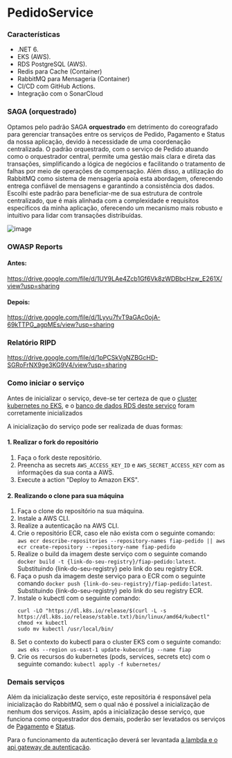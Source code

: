 # PedidoService

### Características

- .NET 6.
- EKS  (AWS).
- RDS PostgreSQL (AWS).
- Redis para Cache (Container)
- RabbitMQ para Mensageria (Container)
- CI/CD com GitHub Actions.
- Integração com o SonarCloud

### SAGA (orquestrado)

Optamos pelo padrão SAGA **orquestrado** em detrimento do coreografado para gerenciar transações entre os serviços de Pedido, Pagamento e Status da nossa aplicação, devido à necessidade de uma coordenação centralizada. O padrão orquestrado, com o serviço de Pedido atuando como o orquestrador central, permite uma gestão mais clara e direta das transações, simplificando a lógica de negócios e facilitando o tratamento de falhas por meio de operações de compensação. Além disso, a utilização do RabbitMQ como sistema de mensageria apoia esta abordagem, oferecendo entrega confiável de mensagens e garantindo a consistência dos dados. Escolhi este padrão para beneficiar-me de sua estrutura de controle centralizado, que é mais alinhada com a complexidade e requisitos específicos da minha aplicação, oferecendo um mecanismo mais robusto e intuitivo para lidar com transações distribuídas.

![image](https://github.com/negospo/TCF5-PedidoService/assets/39103031/f60e8629-d332-4982-adb1-df2b3be8578f)

### OWASP Reports

#### Antes:
https://drive.google.com/file/d/1UY9LAe4Zcb1Gf6Vk8zWDBbcHzw_E261X/view?usp=sharing
#### Depois:
https://drive.google.com/file/d/1Lyvu7fvT9aGAc0ojA-69kTTPG_agpMEs/view?usp=sharing

### Relatório RIPD
https://drive.google.com/file/d/1pPCSkVgNZBGcHD-SGRoFrNX9ge3KG9V4/view?usp=sharing

### Como iniciar o serviço 

Antes de inicializar o serviço, deve-se ter certeza de que o [cluster kubernetes no EKS](https://github.com/mvcosta/FIAPTerraformEKS), e o [banco de dados RDS deste serviço](https://github.com/mvcosta/FIAPTerraformRDSPedido) foram corretamente inicializados

A inicialização do serviço pode ser realizada de duas formas:

#### 1. Realizar o fork do repositório

1. Faça o fork deste repositório.
2. Preencha as secrets `AWS_ACCESS_KEY_ID` e `AWS_SECRET_ACCESS_KEY` com as informações da sua conta a AWS.
3. Execute a action "Deploy to Amazon EKS".

#### 2. Realizando o clone para sua máquina
1. Faça o clone do repositório na sua máquina.
2. Instale a AWS CLI.
3. Realize a autenticação na AWS CLI.
4. Crie o repositório ECR, caso ele não exista com o seguinte comando: `aws ecr describe-repositories --repository-names fiap-pedido || aws ecr create-repository --repository-name fiap-pedido`
5. Realize o build da imagem deste serviço com o seguinte comando `docker build -t {link-do-seu-registry}/fiap-pedido:latest`. Substituindo {link-do-seu-registry} pelo link do seu registry ECR.
6. Faça o push da imagem deste serviço para o ECR com o seguinte comando `docker push {link-do-seu-registry}/fiap-pedido:latest`. Substituindo {link-do-seu-registry} pelo link do seu registry ECR.
7. Instale o kubectl com o seguinte comando:
   ```
   curl -LO "https://dl.k8s.io/release/$(curl -L -s https://dl.k8s.io/release/stable.txt)/bin/linux/amd64/kubectl"
   chmod +x kubectl
   sudo mv kubectl /usr/local/bin/
   ```
8. Set o contexto do kubectl para o cluster EKS com o seguinte comando: `aws eks --region us-east-1 update-kubeconfig --name fiap`
9. Crie os recursos do kubernetes (pods, services, secrets etc) com o seguinte comando: `kubectl apply -f kubernetes/`

### Demais serviços

Além da inicialização deste serviço, este repositória é responsável pela inicialização do RabbitMQ, sem o qual não é possível a inicialização de nenhum dos serviços. Assim, após a inicialização desse serviço, que funciona como orquestrador dos demais, poderão ser levatados os serviços de [Pagamento](https://github.com/negospo/TCF5-PagamentoService) e [Status](https://github.com/negospo/TCF5-PagamentoService).

Para o funcionamento da autenticação deverá ser levantada [a lambda e o api gateway de autenticação](https://github.com/mvcosta/FIAPTerraformLambda).
